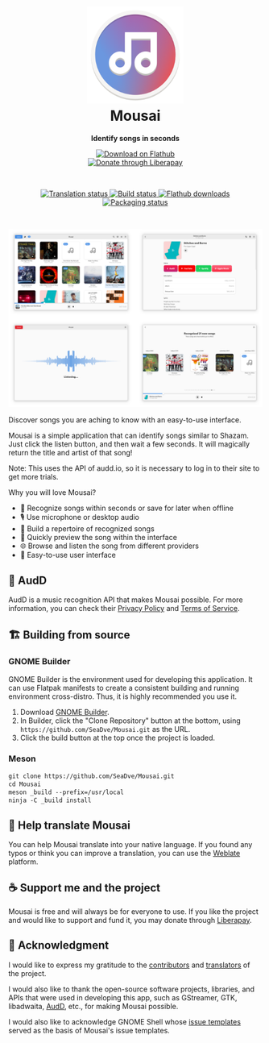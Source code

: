 <h1 align="center">
  <img src="data/icons/io.github.seadve.Mousai.svg" alt="Mousai" width="192" height="192"/>
  <br>
  Mousai
</h1>

<p align="center">
  <strong>Identify songs in seconds</strong>
</p>

<p align="center">
  <a href="https://flathub.org/apps/details/io.github.seadve.Mousai">
    <img alt="Download on Flathub" src="https://flathub.org/assets/badges/flathub-badge-i-en.svg" width="200"/>
  </a>
  <br>
  <a href="https://liberapay.com/SeaDve/donate">
    <img alt="Donate through Liberapay" src="https://liberapay.com/assets/widgets/donate.svg"/>
  </a>
</p>

<br>

<p align="center">
  <a href="https://hosted.weblate.org/engage/kooha">
    <img alt="Translation status" src="https://hosted.weblate.org/widgets/kooha/-/mousai/svg-badge.svg"/>
  </a>
  <a href="https://github.com/SeaDve/Mousai/actions/workflows/ci.yml">
    <img alt="Build status" src="https://github.com/SeaDve/Mousai/actions/workflows/ci.yml/badge.svg"/>
  </a>
  <a href="https://flathub.org/apps/details/io.github.seadve.Mousai">
    <img alt="Flathub downloads" src="https://img.shields.io/badge/dynamic/json?color=informational&label=downloads&logo=flathub&logoColor=white&query=%24.installs_total&url=https%3A%2F%2Fflathub.org%2Fapi%2Fv2%2Fstats%2Fio.github.seadve.Mousai"/>
  </a>
  <a href="https://repology.org/project/mousai/versions">
    <img alt="Packaging status" src="https://repology.org/badge/tiny-repos/mousai.svg"/>
  </a>
</p>

<br>

<p align="center">
  <img src="data/resources/screenshots/preview.png" alt="Preview"/>
</p>

Discover songs you are aching to know with an easy-to-use interface.

Mousai is a simple application that can identify songs similar to Shazam. Just
click the listen button, and then wait a few seconds. It will magically return
the title and artist of that song!

Note: This uses the API of audd.io, so it is necessary to log in to their site to get more trials.

Why you will love Mousai?
* 🎵 Recognize songs within seconds or save for later when offline
* 🎙️ Use microphone or desktop audio
* 🎸 Build a repertoire of recognized songs
* 🎼 Quickly preview the song within the interface
* 🌐 Browse and listen the song from different providers
* 📱 Easy-to-use user interface

## 🌈 AudD

AudD is a music recognition API that makes Mousai possible. For more information,
you can check their [Privacy Policy](https://audd.io/privacy/) and [Terms of Service](https://audd.io/terms/).


## 🏗️ Building from source

### GNOME Builder
GNOME Builder is the environment used for developing this application. It can use Flatpak manifests to create a consistent building and running environment cross-distro. Thus, it is highly recommended you use it.

1. Download [GNOME Builder](https://flathub.org/apps/details/org.gnome.Builder).
2. In Builder, click the "Clone Repository" button at the bottom, using `https://github.com/SeaDve/Mousai.git` as the URL.
3. Click the build button at the top once the project is loaded.

### Meson
```
git clone https://github.com/SeaDve/Mousai.git
cd Mousai
meson _build --prefix=/usr/local
ninja -C _build install
```


## 🙌 Help translate Mousai

You can help Mousai translate into your native language. If you found any typos
or think you can improve a translation, you can use the [Weblate](https://hosted.weblate.org/engage/kooha/) platform.


## ☕ Support me and the project

Mousai is free and will always be for everyone to use. If you like the project and
would like to support and fund it, you may donate through [Liberapay](https://liberapay.com/SeaDve/).


## 💝 Acknowledgment

I would like to express my gratitude to the [contributors](https://github.com/SeaDve/Mousai/graphs/contributors)
and [translators](https://hosted.weblate.org/engage/kooha/) of the project.

I would also like to thank the open-source software projects, libraries, and APIs that were
used in developing this app, such as GStreamer, GTK, libadwaita, [AudD](https://audd.io/), etc., for making Mousai possible.

I would also like to acknowledge GNOME Shell whose
[issue templates](https://gitlab.gnome.org/GNOME/gnome-shell/-/tree/main/.gitlab/issue_templates)
served as the basis of Mousai's issue templates.
